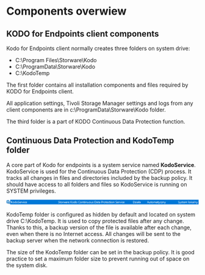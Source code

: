 # Components overwiew

## KODO for Endpoints client components

Kodo for Endpoints client normally creates three folders on system drive:

* C:\Program Files\Storware\Kodo
* C:\ProgramData\Storware\Kodo
* C:\KodoTemp

The first folder contains all installation components and files required by KODO for Endpoints client.

All application settings, Tivoli Storage Manager settings and logs from any client components are in c:\ProgramData\Storware\Kodo folder.

The third folder is a part of KODO Continuous Data Protection function.

## Continuous Data Protection and KodoTemp folder

A core part of Kodo for endpoints is a system service named **KodoService**. KodoService is used for the Continuous Data Protection \(CDP\) process. It tracks all changes in files and directories included by the backup policy. It should have access to all folders and files so KodoService is running on SYSTEM privileges.

![](../.gitbook/assets/kodoservice.PNG)

KodoTemp folder is configured as hidden by default and located on system drive C:\KodoTemp. It is used to copy protected files after any change. Thanks to this, a backup version of the file is available after each change, even when there is no Internet access. All changes will be sent to the backup server when the network connection is restored.

The size of the KodoTemp folder can be set in the backup policy. It is good practice to set a maximum folder size to prevent running out of space on the system disk.

